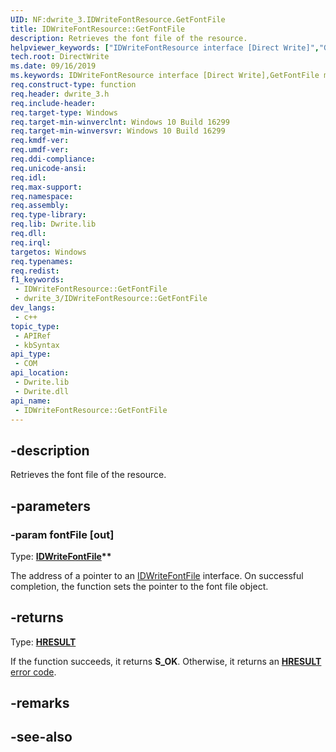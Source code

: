 ```yaml
---
UID: NF:dwrite_3.IDWriteFontResource.GetFontFile
title: IDWriteFontResource::GetFontFile
description: Retrieves the font file of the resource.
helpviewer_keywords: ["IDWriteFontResource interface [Direct Write]","GetFontFile method","IDWriteFontResource.GetFontFile","IDWriteFontResource::GetFontFile","GetFontFile","GetFontFile method [Direct Write]","GetFontFile method [Direct Write]","IDWriteFontResource interface","directwrite.idwritefontresource_getfontfile","dwrite_3/IDWriteFontResource::GetFontFile"]
tech.root: DirectWrite
ms.date: 09/16/2019
ms.keywords: IDWriteFontResource interface [Direct Write],GetFontFile method, IDWriteFontResource.GetFontFile, IDWriteFontResource::GetFontFile, GetFontFile, GetFontFile method [Direct Write], GetFontFile method [Direct Write],IDWriteFontResource interface, directwrite.idwritefontresource_getfontfile, dwrite_3/IDWriteFontResource::GetFontFile
req.construct-type: function
req.header: dwrite_3.h
req.include-header: 
req.target-type: Windows
req.target-min-winverclnt: Windows 10 Build 16299
req.target-min-winversvr: Windows 10 Build 16299
req.kmdf-ver: 
req.umdf-ver: 
req.ddi-compliance: 
req.unicode-ansi: 
req.idl: 
req.max-support: 
req.namespace: 
req.assembly: 
req.type-library: 
req.lib: Dwrite.lib
req.dll: 
req.irql: 
targetos: Windows
req.typenames: 
req.redist: 
f1_keywords:
 - IDWriteFontResource::GetFontFile
 - dwrite_3/IDWriteFontResource::GetFontFile
dev_langs:
 - c++
topic_type:
 - APIRef
 - kbSyntax
api_type:
 - COM
api_location:
 - Dwrite.lib
 - Dwrite.dll
api_name:
 - IDWriteFontResource::GetFontFile
---
```


## -description

Retrieves the font file of the resource.

## -parameters

### -param fontFile [out]

Type: **[IDWriteFontFile](../dwrite/nn-dwrite-idwritefontfile.md)\*\***

The address of a pointer to an [IDWriteFontFile](../dwrite/nn-dwrite-idwritefontfile.md) interface. On successful completion, the function sets the pointer to the font file object.

## -returns

Type: **[HRESULT](/windows/win32/com/structure-of-com-error-codes)**

If the function succeeds, it returns **S_OK**. Otherwise, it returns an [**HRESULT**](/windows/win32/com/structure-of-com-error-codes) [error code](/windows/win32/com/com-error-codes-10).

## -remarks

## -see-also
